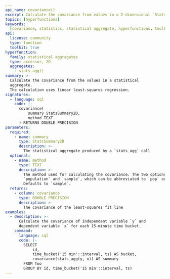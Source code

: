 ```yaml
---
api_name: covariance()
excerpt: Calculate the covariance from values in a 2-dimensional `StatsSummary`
topics: [hyperfunctions]
keywords:
  [covariance, statistics, statistical aggregate, hyperfunctions, toolkit]
api:
  license: community
  type: function
  toolkit: true
hyperfunction:
  family: statistical aggregates
  type: accessor, 2D
  aggregates:
    - stats_agg()
summary: >-
  Calculate the covariance from the values in a statistical
  aggregate.
  The calculation uses linear least-squares regression.
signatures:
  - language: sql
    code: |-
      covariance(
          summary StatsSummary2D,
          method TEXT
      ) RETURNS DOUBLE PRECISION
parameters:
  required:
    - name: summary
      type: StatsSummary2D
      description: >-
        The statistical aggregate produced by a `stats_agg` call
  optional:
    - name: method
      type: TEXT
      description: >-
        The method used for calculating the covariance. The two options are
        `population` and `sample`, which can be abbreviated to `pop` or `samp`.
        Defaults to `sample`.
  returns:
    - column: covariance
      type: DOUBLE PRECISION
      description: >-
        The covariance of the least-squares fit line
examples:
  - description: >-
      Calculate the covariance of independent variable `y` and
      dependent variable `x` for each 15-minute time bucket.
    command:
      language: sql
      code: |-
        SELECT
            id,
            time_bucket('15 min'::interval, ts) AS bucket,
            covariance(stats_agg(y, x)) AS summary
        FROM foo
        GROUP BY id, time_bucket('15 min'::interval, ts)
---
```


